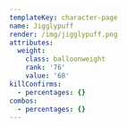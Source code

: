 ```yaml
---
templateKey: character-page
name: Jigglypuff
render: /img/jigglypuff.png
attributes:
  weight:
    class: balloonweight
    rank: '76'
    value: '68'
killConfirms:
  - percentages: {}
combos:
  - percentages: {}
---
```


